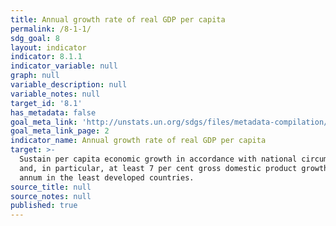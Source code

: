 ```yaml
---
title: Annual growth rate of real GDP per capita
permalink: /8-1-1/
sdg_goal: 8
layout: indicator
indicator: 8.1.1
indicator_variable: null
graph: null
variable_description: null
variable_notes: null
target_id: '8.1'
has_metadata: false
goal_meta_link: 'http://unstats.un.org/sdgs/files/metadata-compilation/Metadata-Goal-8.pdf'
goal_meta_link_page: 2
indicator_name: Annual growth rate of real GDP per capita
target: >-
  Sustain per capita economic growth in accordance with national circumstances
  and, in particular, at least 7 per cent gross domestic product growth per
  annum in the least developed countries.
source_title: null
source_notes: null
published: true
---
```

